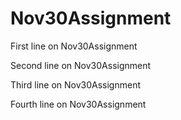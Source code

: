 # Nov30Assignment

First line on Nov30Assignment

Second line on Nov30Assignment

Third line on Nov30Assignment

Fourth line on Nov30Assignment

